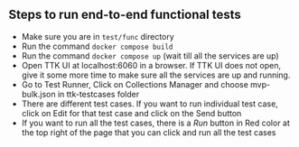 ## Steps to run end-to-end functional tests

 - Make sure you are in `test/func` directory
 - Run the command `docker compose build`
 - Run the command `docker compose up` (wait till all the services are up)
 - Open TTK UI at localhost:6060 in a browser. If TTK UI does not open, give it some more time to make sure all the services are up and running.
 - Go to Test Runner, Click on Collections Manager and choose mvp-bulk.json in ttk-testcases folder
  - There are different test cases. If you want to run individual test case, click on Edit for that test case and click on the Send button
  - If you want to run all the test cases, there is a *Run* button in Red color at the top right of the page that you can click and run all the test cases